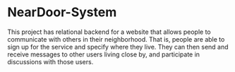 # NearDoor-System
This project has relational backend for a website that allows people to communicate with others in their neighborhood. 
That is, people are able to sign up for the service and specify where they live. 
They can then send and receive messages to other users living close by, and participate in discussions with those users.
